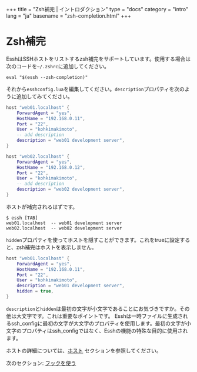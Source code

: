 +++
title = "Zsh補完 | イントロダクション"
type = "docs"
category = "intro"
lang = "ja"
basename = "zsh-completion.html"
+++

# Zsh補完

EsshはSSHホストをリストするzsh補完をサポートしています。使用する場合は次のコードを`~/.zshrc`に追加してください。

~~~
eval "$(essh --zsh-completion)"
~~~

それから`esshconfig.lua`を編集してください。`description`プロパティを次のように追加してみてください。

~~~lua
host "web01.localhost" {
    ForwardAgent = "yes",
    HostName = "192.168.0.11",
    Port = "22",
    User = "kohkimakimoto",
    -- add description
    description = "web01 development server",
}

host "web02.localhost" {
    ForwardAgent = "yes",
    HostName = "192.168.0.12",
    Port = "22",
    User = "kohkimakimoto",
    -- add description
    description = "web02 development server",
}
~~~

ホストが補完されるはずです。

~~~
$ essh [TAB]
web01.localhost  -- web01 development server
web02.localhost  -- web02 development server
~~~

`hidden`プロパティを使ってホストを隠すことができます。これをtrueに設定すると、zsh補完はホストを表示しません。

~~~lua
host "web01.localhost" {
    ForwardAgent = "yes",
    HostName = "192.168.0.11",
    Port = "22",
    User = "kohkimakimoto",
    description = "web01 development server",
    hidden = true,
}
~~~

`description`と`hidden`は最初の文字が小文字であることにお気づきですか。その他は大文字です。これは重要なポイントです。 Esshは一時ファイルに生成されるssh_configに最初の文字が大文字のプロパティを使用します。最初の文字が小文字のプロパティはssh_configではなく、Esshの機能の特殊な目的に使用されます。

ホストの詳細については、[ホスト](/docs/ja/hosts.html) セクションを参照してください。

次のセクション: [フックを使う](using-hooks.html)
